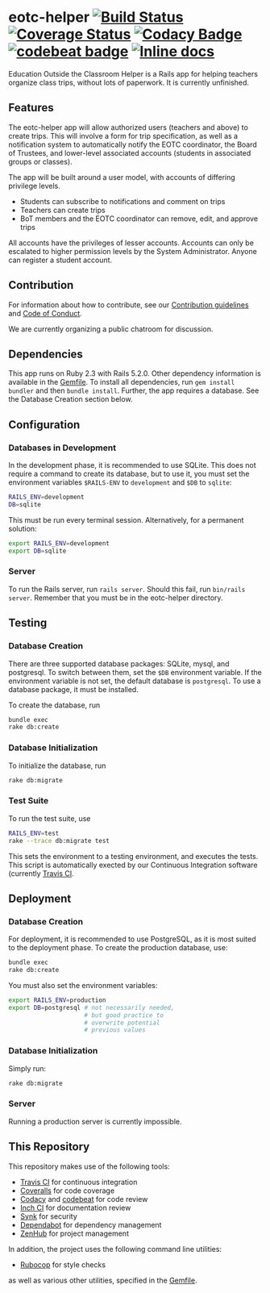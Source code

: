 # eotc-helper [![Build Status](https://travis-ci.org/SpotswoodCollege/eotc-helper.svg?branch=master)](https://travis-ci.org/SpotswoodCollege/eotc-helper) [![Coverage Status](https://coveralls.io/repos/github/SpotswoodCollege/eotc-helper/badge.svg?branch=master)](https://coveralls.io/github/SpotswoodCollege/eotc-helper?branch=master) [![Codacy Badge](https://api.codacy.com/project/badge/Grade/7abad57177164b1ca907c8b0d1d50f53)](https://www.codacy.com/app/microlith57/eotc-helper?utm_source=github.com&utm_medium=referral&utm_content=SpotswoodCollege/eotc-helper&utm_campaign=Badge_Grade) [![codebeat badge](https://codebeat.co/badges/93f88656-53ef-478e-b239-519107b62f82)](https://codebeat.co/projects/github-com-spotswoodcollege-eotc-helper-master) [![Inline docs](http://inch-ci.org/github/SpotswoodCollege/eotc-helper.svg?branch=master)](http://inch-ci.org/github/SpotswoodCollege/eotc-helper)

Education Outside the Classroom Helper is a Rails app for helping teachers organize class trips, without lots of paperwork. It is currently unfinished.

## Features

The eotc-helper app will allow authorized users (teachers and above) to create trips. This will involve a form for trip specification, as well as a notification system to automatically notify the EOTC coordinator, the Board of Trustees, and lower-level associated accounts (students in associated groups or classes).

The app will be built around a user model, with accounts of differing privilege levels.

-   Students can subscribe to notifications and comment on trips
-   Teachers can create trips
-   BoT members and the EOTC coordinator can remove, edit, and approve trips

All accounts have the privileges of lesser accounts. Accounts can only be escalated to higher permission levels by the System Administrator. Anyone can register a student account.

## Contribution

For information about how to contribute, see our [Contribution guidelines](.github/CONTRIBUTING.md) and [Code of Conduct](.github/CODE_OF_CONDUCT.md).

We are currently organizing a public chatroom for discussion.

## Dependencies

This app runs on Ruby 2.3 with Rails 5.2.0. Other dependency information is available in the [Gemfile](Gemfile). To install all dependencies, run `gem install bundler` and then `bundle install`. Further, the app requires a database. See the Database Creation section below.

## Configuration

### Databases in Development

In the development phase, it is recommended to use SQLite. This does not require a command to create its database, but to use it, you must set the environment variables `$RAILS-ENV` to `development` and `$DB` to `sqlite`:

```bash
RAILS_ENV=development
DB=sqlite
```

This must be run every terminal session. Alternatively, for a permanent solution:

```bash
export RAILS_ENV=development
export DB=sqlite
```

### Server

To run the Rails server, run `rails server`. Should this fail, run `bin/rails server`. Remember that you must be in the eotc-helper directory.

## Testing

### Database Creation

There are three supported database packages: SQLite, mysql, and postgresql. To switch between them, set the `$DB` environment variable. If the environment variable is not set, the default database is `postgresql`. To use a database package, it must be installed.

To create the database, run

```bash
bundle exec
rake db:create
```

### Database Initialization

To initialize the database, run

```bash
rake db:migrate
```

### Test Suite

To run the test suite, use

```bash
RAILS_ENV=test
rake --trace db:migrate test
```

This sets the environment to a testing environment, and executes the tests. This script is automatically exected by our Continuous Integration software (currently [Travis CI]((https://travis-ci.org/SpotswoodCollege/eotc-helper)).

## Deployment

### Database Creation

For deployment, it is recommended to use PostgreSQL, as it is most suited to the deployment phase. To create the production database, use:

```bash
bundle exec
rake db:create
```

You must also set the environment variables:

```bash
export RAILS_ENV=production
export DB=postgresql # not necessarily needed,
                     # but good practice to
                     # overwrite potential
                     # previous values
```

### Database Initialization

Simply run:

```bash
rake db:migrate
```

### Server

Running a production server is currently impossible.

## This Repository

This repository makes use of the following tools:

-   [Travis CI](https://travis-ci.org/SpotswoodCollege/eotc-helper) for continuous integration
-   [Coveralls](https://coveralls.io/github/SpotswoodCollege/eotc-helper?branch=master) for code coverage
-   [Codacy](https://www.codacy.com/app/microlith57/eotc-helper) and [codebeat](https://codebeat.co/projects/github-com-spotswoodcollege-eotc-helper-master) for code review
-   [Inch CI](https://inch-ci.org/github/SpotswoodCollege/eotc-helper) for documentation review
-   [Synk](https://snyk.io/) for security
-   [Dependabot](https://app.dependabot.com/) for dependency management
-   [ZenHub](https://www.zenhub.com/) for project management

In addition, the project uses the following command line utilities:

-   [Rubocop](https://github.com/rubocop-hq/rubocop) for style checks

as well as various other utilities, specified in the [Gemfile](Gemfile).
